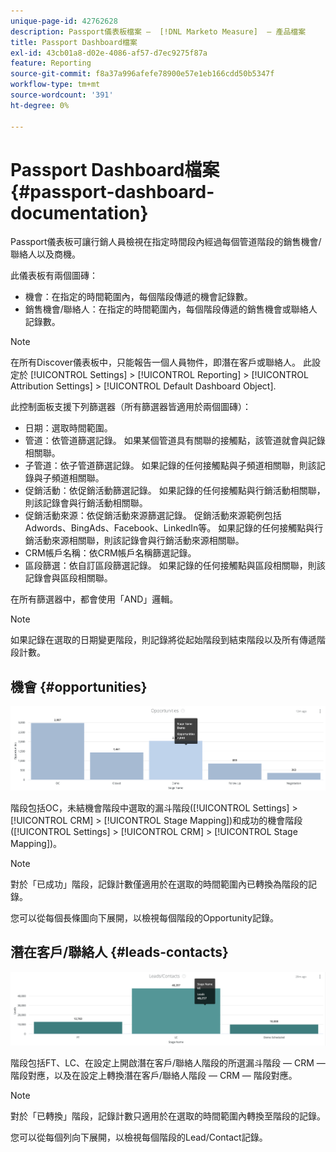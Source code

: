 ```yaml
---
unique-page-id: 42762628
description: Passport儀表板檔案 —  [!DNL Marketo Measure]  — 產品檔案
title: Passport Dashboard檔案
exl-id: 43cb01a8-d02e-4086-af57-d7ec9275f87a
feature: Reporting
source-git-commit: f8a37a996afefe78900e57e1eb166cdd50b5347f
workflow-type: tm+mt
source-wordcount: '391'
ht-degree: 0%

---
```


# Passport Dashboard檔案 {#passport-dashboard-documentation}

Passport儀表板可讓行銷人員檢視在指定時間段內經過每個管道階段的銷售機會/聯絡人以及商機。

此儀表板有兩個圖磚：

* 機會：在指定的時間範圍內，每個階段傳遞的機會記錄數。
* 銷售機會/聯絡人：在指定的時間範圍內，每個階段傳遞的銷售機會或聯絡人記錄數。

>[!NOTE]
>
>在所有Discover儀表板中，只能報告一個人員物件，即潛在客戶或聯絡人。 此設定於 [!UICONTROL Settings] > [!UICONTROL Reporting] > [!UICONTROL Attribution Settings] > [!UICONTROL Default Dashboard Object].

此控制面板支援下列篩選器（所有篩選器皆適用於兩個圖磚）：

* 日期：選取時間範圍。
* 管道：依管道篩選記錄。 如果某個管道具有關聯的接觸點，該管道就會與記錄相關聯。
* 子管道：依子管道篩選記錄。 如果記錄的任何接觸點與子頻道相關聯，則該記錄與子頻道相關聯。
* 促銷活動：依促銷活動篩選記錄。 如果記錄的任何接觸點與行銷活動相關聯，則該記錄會與行銷活動相關聯。
* 促銷活動來源：依促銷活動來源篩選記錄。 促銷活動來源範例包括Adwords、BingAds、Facebook、LinkedIn等。 如果記錄的任何接觸點與行銷活動來源相關聯，則該記錄會與行銷活動來源相關聯。
* CRM帳戶名稱：依CRM帳戶名稱篩選記錄。
* 區段篩選：依自訂區段篩選記錄。 如果記錄的任何接觸點與區段相關聯，則該記錄會與區段相關聯。

在所有篩選器中，都會使用「AND」邏輯。

>[!NOTE]
>
>如果記錄在選取的日期變更階段，則記錄將從起始階段到結束階段以及所有傳遞階段計數。

## 機會 {#opportunities}

![](assets/one-1.png)

階段包括OC，未結機會階段中選取的漏斗階段([!UICONTROL Settings] > [!UICONTROL CRM] > [!UICONTROL Stage Mapping])和成功的機會階段([!UICONTROL Settings] > [!UICONTROL CRM] > [!UICONTROL Stage Mapping])。

>[!NOTE]
>
>對於「已成功」階段，記錄計數僅適用於在選取的時間範圍內已轉換為階段的記錄。

您可以從每個長條圖向下展開，以檢視每個階段的Opportunity記錄。

## 潛在客戶/聯絡人 {#leads-contacts}

![](assets/two-1.png)

階段包括FT、LC、在設定上開啟潛在客戶/聯絡人階段的所選漏斗階段 — CRM — 階段對應，以及在設定上轉換潛在客戶/聯絡人階段 — CRM — 階段對應。

>[!NOTE]
>
>對於「已轉換」階段，記錄計數只適用於在選取的時間範圍內轉換至階段的記錄。

您可以從每個列向下展開，以檢視每個階段的Lead/Contact記錄。

